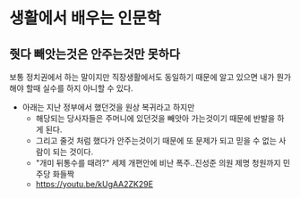 # 생활에서 배우는 인문학

## 줫다 빼앗는것은 안주는것만 못하다
보통 정치권에서 하는 말이지만 직장생활에서도 동일하기 때문에 알고 있으면 내가 뭔가 해야 할때 실수를 하지 아니할 수 있다.

* 아래는 지난 정부에서 했던것을 원상 복귀라고 하지만
  - 해당되는 당사자들은 주머니에 있던것을 빼앗아 가는것이기 때문에 반발을 하게 된다.
  - 그리고 줄것 처럼 했다가 안주는것이기 때문에 또 문제가 되고 믿을 수 없는 사람이 되는 것이다.
  - "개미 뒤통수를 때려?" 세제 개편안에 비난 폭주..진성준 의원 제명 청원까지 민주당 화들짝
  - https://youtu.be/kUgAA2ZK29E